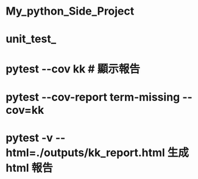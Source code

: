 # My_python_Side_Project

# unit_test_
# pytest --cov kk   # 顯示報告
# pytest --cov-report term-missing --cov=kk
# pytest -v --html=./outputs/kk_report.html 生成 html 報告
